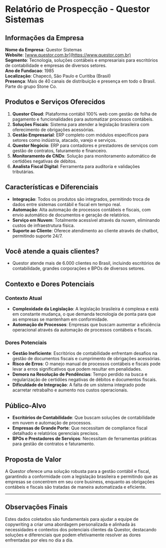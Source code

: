 # Relatório de Prospecção - Questor Sistemas

## Informações da Empresa

**Nome da Empresa**: Questor Sistemas  
**Website**: [www.questor.com.br](https://www.questor.com.br)  
**Segmento**: Tecnologia, soluções contábeis e empresariais para escritórios de contabilidade e empresas de diversos setores.  
**Ano de Fundacao**: 1985  
**Localização**: Chapecó, São Paulo e Curitiba (Brasil)  
**Presença**: Mais de 40 canais de distribuição e presença em todo o Brasil. Parte do grupo Stone Co.  

## Produtos e Serviços Oferecidos

1. **Questor Cloud**: Plataforma contábil 100% web com gestão de folha de pagamento e funcionalidades para automatizar processos contábeis.
2. **Soluções Fiscais**: Sistema para atender a legislação brasileira com oferecimento de obrigações acessórias.
3. **Gestão Empresarial**: ERP completo com módulos específicos para setores como indústria, atacado, varejo e serviços.
4. **Questor Negócio**: ERP para contadores e prestadores de serviços com gestão de contratos, faturamento e financeiro.
5. **Monitoramento de CNDs**: Solução para monitoramento automático de certidões negativas de débitos.
6. **Analista Fiscal Digital**: Ferramenta para auditoria e validações tributárias.

## Características e Diferenciais

- **Integração**: Todos os produtos são integrados, permitindo troca de dados entre sistemas contábil e fiscal em tempo real.
- **Automação**: Alta automação de processos contábeis e fiscais, com envio automático de documentos e geração de relatórios.
- **Serviço em Nuvem**: Totalmente acessível através da nuvem, eliminando custos de infraestrutura física.
- **Suporte ao Cliente**: Oferece atendimento ao cliente através de chatbot, permitindo suporte 24/7.

## Você atende a quais clientes?

- Questor atende mais de 6.000 clientes no Brasil, incluindo escritórios de contabilidade, grandes corporações e BPOs de diversos setores.

## Contexto e Dores Potenciais

### Contexto Atual

- **Complexidade da Legislação**: A legislação brasileira é complexa e está em constante mudança, o que demanda tecnologia de ponta para que as empresas se mantenham em conformidade.
- **Automação de Processos**: Empresas que buscam aumentar a eficiência operacional através da automação de processos contábeis e fiscais.

### Dores Potenciais

- **Gestão Ineficiente**: Escritórios de contabilidade enfrentam desafios na gestão de documentos fiscais e cumprimento de obrigações acessórias.
- **Risco de Erros**: O manejo manual de processos contábeis e fiscais pode levar a erros significativos que podem resultar em penalidades.
- **Demora na Resolução de Pendências**: Tempo perdido na busca e regularização de certidões negativas de débitos e documentos fiscais.
- **Dificuldade de Integração**: A falta de um sistema integrado pode acarretar retrabalho e aumento nos custos operacionais.

## Público-Alvo

- **Escritórios de Contabilidade**: Que buscam soluções de contabilidade em nuvem e automação de processos.
- **Empresas de Grande Porte**: Que necessitam de compliance fiscal detalhado e relatórios gerenciais precisos.
- **BPOs e Prestadores de Serviços**: Necessitam de ferramentas práticas para gestão de contratos e faturamento.

## Proposta de Valor

A Questor oferece uma solução robusta para a gestão contábil e fiscal, garantindo a conformidade com a legislação brasileira e permitindo que as empresas se concentrem em seu core business, enquanto as obrigações contábeis e fiscais são tratadas de maneira automatizada e eficiente.

---

## Observações Finais

Estes dados coletados são fundamentais para ajudar a equipe de copywriting a criar uma abordagem personalizada e alinhada às necessidades e contextos dos potenciais clientes da Questor, destacando soluções e diferenciais que podem efetivamente resolver as dores enfrentadas por eles no dia a dia.